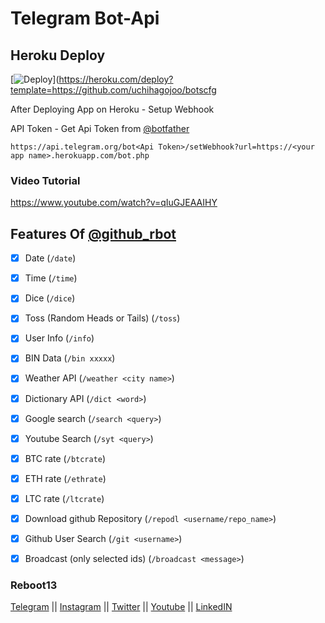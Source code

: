 # Telegram Bot-Api

## Heroku Deploy
[![Deploy](https://www.herokucdn.com/deploy/button.svg)](https://heroku.com/deploy?template=https://github.com/uchihagojoo/botscfg

After Deploying App on Heroku - Setup Webhook

API Token - Get Api Token from [@botfather](https://telegram.me/botfather)


`https://api.telegram.org/bot<Api Token>/setWebhook?url=https://<your app name>.herokuapp.com/bot.php`

### Video Tutorial

https://www.youtube.com/watch?v=qIuGJEAAIHY

## Features Of [@github_rbot](https://telegram.me/github_rbot) 

- [x] Date (`/date`)

- [x] Time (`/time`)

- [x] Dice (`/dice`)

- [x] Toss (Random Heads or Tails) (`/toss`)

- [x] User Info (`/info`)

- [x] BIN Data (`/bin xxxxx`)

- [x] Weather API (`/weather <city name>`)

- [x] Dictionary API (`/dict <word>`)

- [x] Google search (`/search <query>`)

- [x] Youtube Search (`/syt <query>`) 

- [x] BTC rate (`/btcrate`)

- [x] ETH rate (`/ethrate`)

- [x] LTC rate (`/ltcrate`)

- [x] Download github Repository (`/repodl <username/repo_name>`)

- [x] Github User Search (`/git <username>`)

- [x] Broadcast (only selected ids) (`/broadcast <message>`)


### Reboot13

[Telegram](https://telegram.me/reboot13_dev) || [Instagram](https://instagram.com/reboot13_dev) || [Twitter](https://twitter.com/reboot13_dev) || [Youtube](https://youtube.com/krutikraut) || [LinkedIN](https://linkedin.com/in/reboot13)
